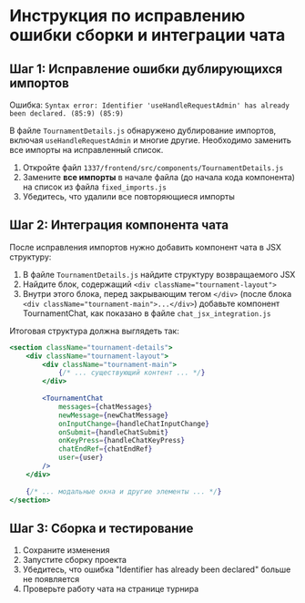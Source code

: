 # Инструкция по исправлению ошибки сборки и интеграции чата

## Шаг 1: Исправление ошибки дублирующихся импортов

Ошибка: `Syntax error: Identifier 'useHandleRequestAdmin' has already been declared. (85:9) (85:9)`

В файле `TournamentDetails.js` обнаружено дублирование импортов, включая 
`useHandleRequestAdmin` и многие другие. Необходимо заменить все импорты на исправленный список.

1. Откройте файл `1337/frontend/src/components/TournamentDetails.js`
2. Замените **все импорты** в начале файла (до начала кода компонента) на список из файла `fixed_imports.js` 
3. Убедитесь, что удалили все повторяющиеся импорты

## Шаг 2: Интеграция компонента чата

После исправления импортов нужно добавить компонент чата в JSX структуру:

1. В файле `TournamentDetails.js` найдите структуру возвращаемого JSX
2. Найдите блок, содержащий `<div className="tournament-layout">`
3. Внутри этого блока, перед закрывающим тегом `</div>` (после блока `<div className="tournament-main">...</div>`) добавьте компонент TournamentChat, как показано в файле `chat_jsx_integration.js`

Итоговая структура должна выглядеть так:

```jsx
<section className="tournament-details">
    <div className="tournament-layout">
        <div className="tournament-main">
            {/* ... существующий контент ... */}
        </div>
        
        <TournamentChat 
            messages={chatMessages}
            newMessage={newChatMessage}
            onInputChange={handleChatInputChange}
            onSubmit={handleChatSubmit}
            onKeyPress={handleChatKeyPress}
            chatEndRef={chatEndRef}
            user={user}
        />
    </div>
    
    {/* ... модальные окна и другие элементы ... */}
</section>
```

## Шаг 3: Сборка и тестирование

1. Сохраните изменения
2. Запустите сборку проекта
3. Убедитесь, что ошибка "Identifier has already been declared" больше не появляется
4. Проверьте работу чата на странице турнира 